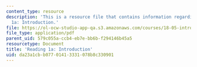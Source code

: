 ```yaml
---
content_type: resource
description: 'This is a resource file that contains information regarding reading
  1a: Introduction.'
file: https://ol-ocw-studio-app-qa.s3.amazonaws.com/courses/18-05-introduction-to-probability-and-statistics-spring-2014/da23a1cbb07701413331078b8c330901_MIT18_05S14_Class1Intro.pdf
file_type: application/pdf
parent_uid: 579c055a-ccb4-eb7e-bb6b-f294146b45a5
resourcetype: Document
title: 'Reading 1a: Introduction'
uid: da23a1cb-b077-0141-3331-078b8c330901
---
```

